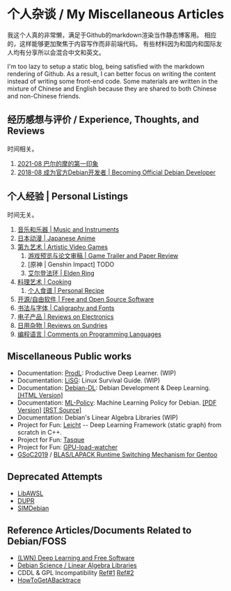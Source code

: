 个人杂谈 / My Miscellaneous Articles
===

我这个人真的非常懒，满足于Github的markdown渲染当作静态博客用。
相应的，这样能够更加聚焦于内容写作而非前端代码。
有些材料因为和国内和国际友人均有分享所以会混合中文和英文。

I'm too lazy to setup a static blog, being satisfied with the markdown
rendering of Github. As a result, I can better focus on writing the
content instead of writing some front-end code. Some materials are
written in the mixture of Chinese and English because they are shared
to both Chinese and non-Chinese friends.

## 经历感想与评价 / Experience, Thoughts, and Reviews

时间相关。

1. [2021-08 巴尔的摩的第一印象](2021-08-baltimore.md)
1. [2018-08 成为官方Debian开发者 | Becoming Official Debian Developer](2018-08-dd.md)

## 个人经验 | Personal Listings

时间无关。

1. [音乐和乐器 | Music and Instruments](music.md)
1. [日本动漫 | Japanese Anime](anime.md)
1. [第九艺术 | Artistic Video Games](games.md)
    1. [游戏预览与论文审稿 | Game Trailer and Paper Review](game-trailer-and-paper-review.md)
    1. [原神 | Genshin Impact] TODO
    1. [艾尔登法环 | Elden Ring](elden-ring.md)
1. [料理艺术 | Cooking](cooking.md)
    1. [个人食谱 | Personal Recipe](recipe.md)
1. [开源/自由软件 | Free and Open Source Software](foss.md)
1. [书法与字体 | Caligraphy and Fonts](fonts.md)
1. [电子产品 | Reviews on Electronics](electronics.md)
1. [日用杂物 | Reviews on Sundries](sundires.md)
1. [编程语言 | Comments on Programming Languages](program.md)

## Miscellaneous Public works

- Documentation: [ProdL](https://github.com/cdluminate/ProdL): Productive Deep Learner. (WIP)
- Documentation: [LiSG](https://github.com/cdluminate/LiSG): Linux Survival Guide. (WIP)
- Documentation: [Debian-DL](https://github.com/cdluminate/debian-dl): Debian Development & Deep Learning. [[HTML Version]](https://people.debian.org/~lumin/debian-dl.html)
- Documentation: [ML-Policy](https://salsa.debian.org/deeplearning-team/ml-policy): Machine Learning Policy for Debian. [[PDF Version]](https://salsa.debian.org/lumin/ml-policy/blob/master/ML-Policy.pdf) [[RST Source]](https://salsa.debian.org/lumin/ml-policy/raw/master/ML-Policy.rst)
- Documentation: Debian\'s Linear Algebra Libraries (WIP)
- Project for Fun: [Leicht](https://github.com/cdluminate/leicht) -- Deep Learning Framework (static graph) from scratch in C++.
- Project for Fun: [Tasque](https://github.com/cdluminate/tasque)
- Project for Fun: [GPU-load-watcher](https://github.com/cdluminate/gpu-load-watcher)
- [GSoC2019](https://summerofcode.withgoogle.com/projects/#6268942782300160) / [BLAS/LAPACK Runtime Switching Mechanism for Gentoo](https://wiki.gentoo.org/wiki/Blas-lapack-switch)

## Deprecated Attempts

- [LibAWSL](https://salsa.debian.org/lumin/awsl/-/blob/master/specification.md)
- [DUPR](https://github.com/dupr/duprkit)
- [SIMDebian](https://github.com/SIMDebian/SIMDebian)

## Reference Articles/Documents Related to Debian/FOSS

- [(LWN) Deep Learning and Free Software](https://lwn.net/Articles/760142/)
- [Debian Science / Linear Algebra Libraries](https://wiki.debian.org/DebianScience/LinearAlgebraLibraries)
- CDDL & GPL Incompatibility [Ref\#1](https://www.softwarefreedom.org/resources/2016/linux-kernel-cddl.html) [Ref\#2](https://sfconservancy.org/blog/2016/feb/25/zfs-and-linux/)
- [HowToGetABacktrace](https://wiki.debian.org/HowToGetABacktrace)

